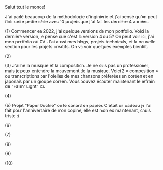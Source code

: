 Salut tout le monde!

J'ai parlé beaucoup de la méthodologie d'inginierie et j'ai pensé qu'on peut finir cette petite série avec 10 projets que j'ai fait les dernière 4 années.

(1)
Commencer en 2022, j'ai quelque versions de mon portfolio. Voici la dernière version, je pense que c'est la version 4 ou 5? 
On peut voir ici, j'ai mon portfolio où CV. J'ai aussi mes blogs, projets technicals, et la nouvelle section pour les projets créatifs. On va voir quelques exemples bientôt.

(2)

(3)
J'aime la musique et la composition. Je ne suis pas un professionel, mais je peux entendre la mouvement de la musique. Voici 2 « composition » ou transcriptions par l'oielles de mes chansons préferées en coréen et en japonais par un groupe coréen. Vous pouvez écouter maintenant le refrain de "Fallin' Light" ici.

(4)

(5)
Projet "Paper Duckie" ou le canard en papier. C'était un cadeau je l'ai fait pour l'anniversaire de mon copine, elle est mon ex maintenant, chuis triste :(. 

(6)

(7)

(8)


(9)


(10)